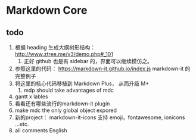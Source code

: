 # Markdown Core


## todo

1. 根据 heading 生成大纲树形结构： http://www.ztree.me/v3/demo.php#_101
    1. 正好 github 也是有 sidebar 的，界面可以继续模仿之。
1. 参照这里的代码： https://markdown-it.github.io/index.js  markdown-it 的完整例子
1. 将这里的核心代码移植到 Markdown Plus， 从而升级 M+
    1. mdp should take advantages of mdc
1. gantt x lables
1. 看看还有哪些流行的markdown-it plugin
1. make mdc the only global object expored
1. 新的project： markdown-it-icons 支持 emoji，fontawesome, ionicons ...etc.
1. all comments English
